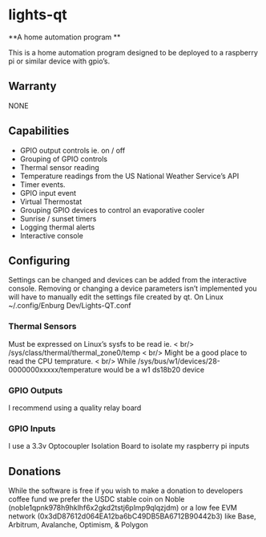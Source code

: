 ﻿# lights-qt
**A home automation program **

This is a home automation program designed to be deployed to a raspberry pi or similar device with gpio’s.

## Warranty
NONE

## Capabilities
- GPIO output controls ie. on / off
- Grouping of GPIO controls
- Thermal sensor reading
- Temperature readings from the US National Weather Service’s API
- Timer events.
- GPIO input event
- Virtual Thermostat
- Grouping GPIO devices to control an evaporative cooler
- Sunrise / sunset timers
- Logging thermal alerts
- Interactive console

## Configuring
Settings can be changed and devices can be added from the interactive console. Removing or changing a device parameters isn’t implemented you will have to manually edit the settings file created by qt. On Linux ~/.config/Enburg Dev/Lights-QT.conf

### Thermal Sensors
Must be expressed on Linux’s sysfs to be read ie. < br/>
/sys/class/thermal/thermal_zone0/temp < br/>
Might be a good place to read the CPU temprature. < br/>
While /sys/bus/w1/devices/28-0000000xxxxx/temperature would be a w1 ds18b20 device

### GPIO Outputs
I recommend using a quality relay board

### GPIO Inputs
I use a 3.3v Optocoupler Isolation Board to isolate my raspberry pi inputs

## Donations
While the software is free if you wish to make a donation to developers coffee fund we prefer the USDC stable coin on Noble (noble1qpnk978h9hklhf6x2gkd2tstj6plmp9qlqzjdm) or a low fee EVM network (0x3dD87612d064EA12ba6bC49DB5BA6712B90442b3) like Base, Arbitrum, Avalanche, Optimism, & Polygon

